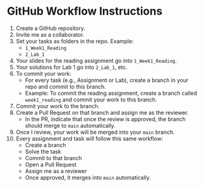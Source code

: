 # GitHub Workflow Instructions

1. Create a GitHub repository.  
2. Invite me as a collaborator.  
3. Set your tasks as folders in the repo. Example:  
   - `1_Week1_Reading`  
   - `2_Lab_1`  
4. Your slides for the reading assignment go into `1_Week1_Reading`.  
5. Your solutions for Lab 1 go into `2_Lab_1`, etc.  
6. To commit your work:  
   - For every task (e.g., Assignment or Lab), create a branch in your repo and commit to this branch.  
   - Example: To commit the reading assignment, create a branch called `week1_reading` and commit your work to this branch.  
7. Commit your work to the branch.  
8. Create a Pull Request on that branch and assign me as the reviewer.  
   - In the PR, indicate that once the review is approved, the branch should merge to `main` automatically.  
9. Once I review, your work will be merged into your `main` branch.  
10. Every assignment and task will follow this same workflow:  
    - Create a branch  
    - Solve the task  
    - Commit to that branch  
    - Open a Pull Request  
    - Assign me as a reviewer  
    - Once approved, it merges into `main` automatically.  
